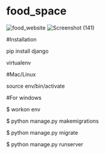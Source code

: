 # food_space
![food_website](https://user-images.githubusercontent.com/108901697/186425613-930cba41-6237-47b1-8bbb-d338cf633a21.jpg)
![Screenshot (141)](https://user-images.githubusercontent.com/108901697/186426207-7866a600-cbaf-4ad3-9e9a-1b3c2752a7c2.png)

#Installation

pip install django

virtualenv

#Mac/Linux

source env/bin/activate

#For windows

$ workon env

$ python manage.py makemigrations

$ python manage.py migrate

$ python manage.py runserver

